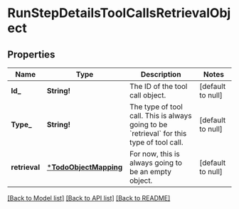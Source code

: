 # RunStepDetailsToolCallsRetrievalObject

## Properties
Name | Type | Description | Notes
------------ | ------------- | ------------- | -------------
**Id_** | **String!** | The ID of the tool call object. | [default to null]
**Type_** | **String!** | The type of tool call. This is always going to be &#x60;retrieval&#x60; for this type of tool call. | [default to null]
**retrieval** | [***TodoObjectMapping**](.md) | For now, this is always going to be an empty object. | [default to null]

[[Back to Model list]](../README.md#documentation-for-models) [[Back to API list]](../README.md#documentation-for-api-endpoints) [[Back to README]](../README.md)


